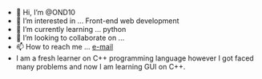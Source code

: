 - 👋 Hi, I’m @OND10
- 👀 I’m interested in ... Front-end web development 
- 🌱 I’m currently learning ... python
- 💞️ I’m looking to collaborate on ... 
- 📫 How to reach me ... [e-mail](osamadammag84@gmail.com)
- I am a fresh learner on C++ programming language however I got faced many problems and now I am learning GUI on C++.
<!---

OND10/OND10 is a ✨ special ✨ repository because its `README.md` (this file) appears on your GitHub profile.
You can click the Preview link to take a look at your changes.
--->
